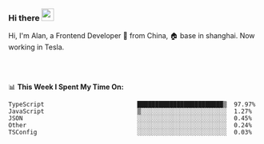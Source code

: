 ### Hi there <img src="https://media.giphy.com/media/hvRJCLFzcasrR4ia7z/giphy.gif" width="25px">

<!-- ![visitors](https://visitor-badge.glitch.me/badge?page_id=dislfyer.dislfyer) -->

Hi, I'm Alan, a Frontend Developer 🚀 from China, 🏠 base in shanghai. Now working in Tesla.

<br/>
<br/>

📊 **This Week I Spent My Time On:**


<!--START_SECTION:waka-->

```text
TypeScript                          ████████████████████████▒  97.97%
JavaScript                          ▒░░░░░░░░░░░░░░░░░░░░░░░░  1.27%
JSON                                ░░░░░░░░░░░░░░░░░░░░░░░░░  0.45%
Other                               ░░░░░░░░░░░░░░░░░░░░░░░░░  0.24%
TSConfig                            ░░░░░░░░░░░░░░░░░░░░░░░░░  0.03%
```

<!--END_SECTION:waka-->

<!--
**About Me:**
 -->
